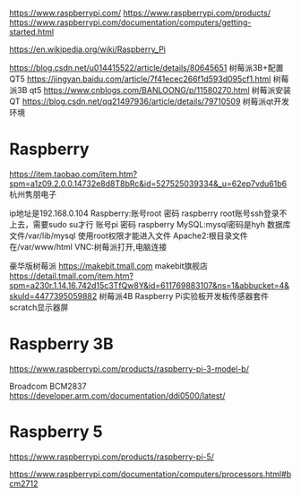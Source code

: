






https://www.raspberrypi.com/
https://www.raspberrypi.com/products/
https://www.raspberrypi.com/documentation/computers/getting-started.html


https://en.wikipedia.org/wiki/Raspberry_Pi





https://blog.csdn.net/u014415522/article/details/80645651 树莓派3B+配置QT5
https://jingyan.baidu.com/article/7f41ecec266f1d593d095cf1.html 树莓派3B qt5
https://www.cnblogs.com/BANLOONG/p/11580270.html 树莓派安装QT
https://blog.csdn.net/qq21497936/article/details/79710509 树莓派qt开发环境





# Raspberry

https://item.taobao.com/item.htm?spm=a1z09.2.0.0.14732e8d8T8bRc&id=527525039334&_u=62ep7vdu61b6 杭州隽朋电子

ip地址是192.168.0.104
Raspberry:账号root 密码 raspberry
root账号ssh登录不上去，需要sudo su才行
账号pi  密码 raspberry
MySQL:mysql密码是hyh
数据库文件/var/lib/mysql 使用root权限才能进入文件
Apache2:根目录文件在/var/www/html
VNC:树莓派打开,电脑连接

豪华版树莓派
https://makebit.tmall.com makebit旗舰店
https://detail.tmall.com/item.htm?spm=a230r.1.14.16.742d15c3TfQw8Y&id=611769883107&ns=1&abbucket=4&skuId=4477395059882 树莓派4B Raspberry Pi实验板开发板传感器套件scratch显示器屏


# Raspberry 3B

https://www.raspberrypi.com/products/raspberry-pi-3-model-b/

Broadcom BCM2837
https://developer.arm.com/documentation/ddi0500/latest/



# Raspberry 5


https://www.raspberrypi.com/products/raspberry-pi-5/

https://www.raspberrypi.com/documentation/computers/processors.html#bcm2712













